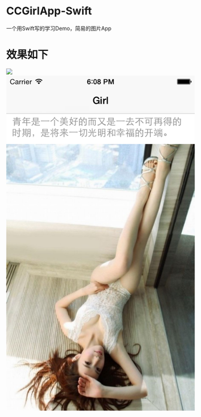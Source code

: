 CCGirlApp-Swift
===============

一个用Swift写的学习Demo，简易的图片App

效果如下
======================

![](https://github.com/cocoa-chen/CCGirlApp-Swift/raw/master/CCGirlApp-Swift/screenshoot.png)
![](https://raw.githubusercontent.com/cocoa-chen/CCGirlApp-Swift/master/CCGirlApp-Swift/CCGirlApp-Swift/screenshoot.png)
